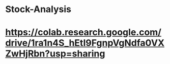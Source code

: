 # Stock-Analysis
# https://colab.research.google.com/drive/1ra1n4S_hEtI9FgnpVgNdfa0VXZwHjRbn?usp=sharing
